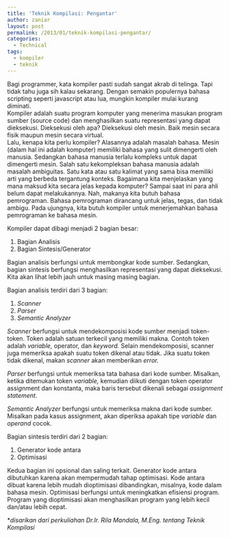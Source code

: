 ```yaml
---
title: 'Teknik Kompilasi: Pengantar'
author: zaniar
layout: post
permalink: /2013/01/teknik-kompilasi-pengantar/
categories:
  - Technical
tags:
  - kompiler
  - teknik
---
```

Bagi programmer, kata kompiler pasti sudah sangat akrab di telinga. Tapi tidak tahu juga sih kalau sekarang. Dengan semakin populernya bahasa scripting seperti javascript atau lua, mungkin kompiler mulai kurang diminati.  
Kompiler adalah suatu program komputer yang menerima masukan program sumber (source code) dan menghasilkan suatu representasi yang dapat dieksekusi. Dieksekusi oleh apa? Dieksekusi oleh mesin. Baik mesin secara fisik maupun mesin secara virtual.  
Lalu, kenapa kita perlu kompiler? Alasannya adalah masalah bahasa. Mesin (dalam hal ini adalah komputer) memiliki bahasa yang sulit dimengerti oleh manusia. Sedangkan bahasa manusia terlalu kompleks untuk dapat dimengerti mesin. Salah satu kekompleksan bahasa manusia adalah masalah ambiguitas. Satu kata atau satu kalimat yang sama bisa memiliki arti yang berbeda tergantung konteks. Bagaimana kita menjelaskan yang mana maksud kita secara jelas kepada komputer? Sampai saat ini para ahli belum dapat melakukannya. Nah, makanya kita butuh bahasa pemrograman. Bahasa pemrograman dirancang untuk jelas, tegas, dan tidak ambigu. Pada ujungnya, kita butuh kompiler untuk menerjemahkan bahasa pemrograman ke bahasa mesin.

Kompiler dapat dibagi menjadi 2 bagian besar:

  1. Bagian Analisis
  2. Bagian Sintesis/Generator

Bagian analisis berfungsi untuk membongkar kode sumber. Sedangkan, bagian sintesis berfungsi menghasilkan representasi yang dapat dieksekusi. Kita akan lihat lebih jauh untuk masing masing bagian.

Bagian analisis terdiri dari 3 bagian:

  1. *Scanner*
  2. *Parser*
  3. *Semantic Analyzer*

*Scanner* berfungsi untuk mendekomposisi kode sumber menjadi token-token. Token adalah satuan terkecil yang memiliki makna. Contoh token adalah *variable,* operator, dan *keyword.* Selain mendekomposisi, scanner juga memeriksa apakah suatu token dikenal atau tidak. Jika suatu token tidak dikenal, makan *scanner* akan memberikan *error.*

*Parser* berfungsi untuk memeriksa tata bahasa dari kode sumber. Misalkan, ketika ditemukan token *variable,* kemudian diikuti dengan token operator assi*g*nment dan konstanta, maka baris tersebut dikenali sebagai *assignment statement.*

*Semantic Analyzer* berfungsi untuk memeriksa makna dari kode sumber. Misalkan pada kasus assignment, akan diperiksa apakah tipe *variable* dan *operand* cocok.

Bagian sintesis terdiri dari 2 bagian:

  1. Generator kode antara
  2. Optimisasi

Kedua bagian ini opsional dan saling terkait. Generator kode antara dibutuhkan karena akan mempermudah tahap optimisasi. Kode antara dibuat karena lebih mudah dioptimisasi dibandingkan, misalnya, kode dalam bahasa mesin. Optimisasi berfungsi untuk meningkatkan efisiensi program. Program yang dioptimisasi akan menghasilkan program yang lebih kecil dan/atau lebih cepat.

**disarikan dari perkuliahan Dr.Ir. Rila Mandala, M.Eng. tentang Teknik Kompilasi*